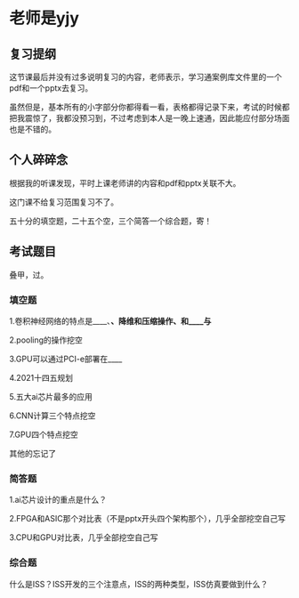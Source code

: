 # 老师是yjy

## 复习提纲

这节课最后并没有过多说明复习的内容，老师表示，学习通案例库文件里的一个pdf和一个pptx去复习。

虽然但是，基本所有的小字部分你都得看一看，表格都得记录下来，考试的时候都把我震惊了，我都没预习到，不过考虑到本人是一晚上速通，因此能应付部分场面也是不错的。


## 个人碎碎念

根据我的听课发现，平时上课老师讲的内容和pdf和pptx关联不大。

这门课不给复习范围复习不了。

五十分的填空题，二十五个空，三个简答一个综合题，寄！


## 考试题目

叠甲，过。

### 填空题

1.卷积神经网络的特点是____、____、降维和压缩操作、和____与____

2.pooling的操作挖空

3.GPU可以通过PCI-e部署在____

4.2021十四五规划

5.五大ai芯片最多的应用

6.CNN计算三个特点挖空

7.GPU四个特点挖空

其他的忘记了


### 简答题

1.ai芯片设计的重点是什么？

2.FPGA和ASIC那个对比表（不是pptx开头四个架构那个），几乎全部挖空自己写

3.CPU和GPU对比表，几乎全部挖空自己写

### 综合题

什么是ISS？ISS开发的三个注意点，ISS的两种类型，ISS仿真要做到什么？